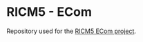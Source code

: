 # RICM5 - ECom

Repository used for the [RICM5 ECom project](http://air.imag.fr/index.php/ECOM-RICM).
